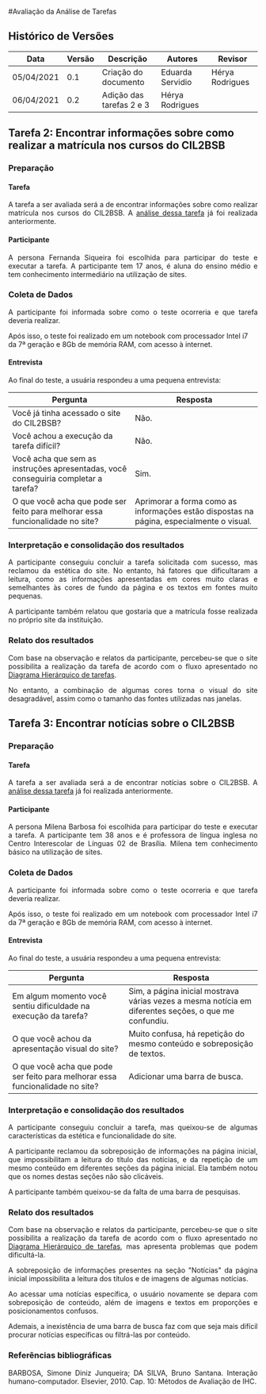 #Avaliação da Análise de Tarefas

## Histórico de Versões

| Data       | Versão | Descrição                                     | Autores          | Revisor    |
| ---------- | ------ | --------------------------------------------- | ---------------- | ---------- |
| 05/04/2021 | 0.1    | Criação do documento                          | Eduarda Servidio | Hérya Rodrigues |
| 06/04/2021 | 0.2    | Adição das tarefas 2 e 3                      | Hérya Rodrigues|            |
 
## Tarefa 2: Encontrar informações sobre como realizar a matrícula nos cursos do CIL2BSB

### Preparação
#### Tarefa
<p align="justify">A tarefa a ser avaliada será a de encontrar informações sobre como realizar matrícula  nos cursos do CIL2BSB. A <a href="https://interacao-humano-computador.github.io/2020.2-cil2bsb/Analise_Requisitos/tarefas/">análise dessa tarefa</a> já foi realizada anteriormente.</p>

#### Participante
<p align="justify">A persona Fernanda Siqueira foi escolhida para participar do teste e executar a tarefa. A participante tem 17 anos, é aluna do ensino médio e tem conhecimento intermediário na utilização de sites.</p>

### Coleta de Dados

<p align="justify">A participante foi informada sobre como o teste ocorreria e que tarefa deveria realizar. 

Após isso, o teste foi realizado em um notebook com processador Intel i7 da 7ª geração e 8Gb de memória RAM, com acesso à internet.</p>

#### Entrevista
Ao final do teste, a usuária respondeu  a uma pequena entrevista:

Pergunta   | Resposta
--------- | ------
Você já tinha acessado o site do CIL2BSB?   | Não.
Você achou a execução da tarefa difícil? | Não.
Você acha que sem as instruções apresentadas, você conseguiria completar a tarefa?               | Sim.
O que você acha que pode ser feito para melhorar essa funcionalidade no site?  | Aprimorar a forma como as informações estão dispostas na página, especialmente o visual.
 

### Interpretação e consolidação dos resultados
<p align="justify">A participante conseguiu concluir a tarefa solicitada com sucesso, mas reclamou da estética do site. No entanto, há fatores que dificultaram a leitura, como as informações apresentadas em cores muito claras e semelhantes às cores de fundo da página e os textos em fontes muito pequenas.</p>

<p align="justify">A participante também relatou que gostaria que a matrícula fosse realizada no próprio site da instituição.</p>

### Relato dos resultados
<p align="justify">Com base na observação e relatos da participante, percebeu-se que o site possibilita a realização da tarefa de acordo com o fluxo apresentado no <a href="https://interacao-humano-computador.github.io/2020.2-cil2bsb/Analise_Requisitos/tarefas/">Diagrama Hierárquico de tarefas</a>.</p>

<p align="justify">No entanto, a combinação de algumas cores torna o visual do site desagradável, assim como o tamanho das fontes utilizadas nas janelas.</p>

## Tarefa 3: Encontrar notícias sobre o CIL2BSB

### Preparação
#### Tarefa
<p align="justify">A tarefa a ser avaliada será a de encontrar notícias sobre o CIL2BSB. A <a href="https://interacao-humano-computador.github.io/2020.2-cil2bsb/Analise_Requisitos/tarefas/">análise dessa tarefa</a> já foi realizada anteriormente.</p>

#### Participante
<p align="justify">A persona Milena Barbosa foi escolhida para participar do teste e executar a tarefa. A participante tem 38 anos e é professora de língua inglesa no Centro Interescolar de Línguas 02 de Brasília. Milena tem conhecimento básico na utilização de sites.</p>
 

### Coleta de Dados
<p align="justify">A participante foi informada sobre como o teste ocorreria e que tarefa deveria realizar. </p>

<p align="justify">Após isso, o teste foi realizado em um notebook com processador Intel i7 da 7ª geração e 8Gb de memória RAM, com acesso à internet.</p>

#### Entrevista
Ao final do teste, a usuária respondeu  a uma pequena entrevista:

Pergunta   | Resposta
--------- | ------
Em algum momento você sentiu dificuldade na execução da tarefa? | Sim, a página inicial mostrava várias vezes a mesma notícia em diferentes seções, o que me confundiu.
O que você achou da apresentação visual do site?   | Muito confusa, há repetição do mesmo conteúdo e sobreposição de textos.
O que você acha que pode ser feito para melhorar essa funcionalidade no site?  | Adicionar uma barra de busca.

### Interpretação e consolidação dos resultados
<p align="justify">A participante conseguiu concluir a tarefa, mas queixou-se de algumas características da estética e funcionalidade do site. </p>

<p align="justify">A participante reclamou da sobreposição de informações na página inicial, que impossibilitam a leitura do título das notícias, e da repetição de um mesmo conteúdo em diferentes seções da página inicial. Ela também notou que os nomes destas seções não são clicáveis.</p>

<p align="justify">A participante também queixou-se da falta de uma barra de pesquisas.</p>


### Relato dos resultados
<p align="justify">Com base na observação e relatos da participante, percebeu-se que o site possibilita a realização da tarefa de acordo com o fluxo apresentado no <a href="https://interacao-humano-computador.github.io/2020.2-cil2bsb/Analise_Requisitos/tarefas/">Diagrama Hierárquico de tarefas</a>, mas apresenta problemas que podem  dificultá-la.</p>

<p align="justify">A sobreposição de informações presentes na seção "Notícias" da página inicial impossibilita a leitura dos títulos e de imagens de algumas notícias.</p>

<p align="justify">Ao acessar uma notícias específica, o usuário novamente se depara com sobreposição de conteúdo, além de imagens e textos em proporções e posicionamentos confusos.</p>

<p align="justify">Ademais, a inexistência de uma barra de busca faz com que seja mais difícil procurar notícias específicas ou filtrá-las por conteúdo.</p>


### Referências bibliográficas

<p align="justify">BARBOSA, Simone Diniz Junqueira; DA SILVA, Bruno Santana. Interação humano-computador. Elsevier, 2010. Cap. 10: Métodos de Avaliação de IHC. </p>
